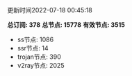 更新时间2022-07-18 00:45:18

**总订阅: 378**
**总节点: 15778**
**有效节点: 3515**
- ss节点: 1086
- ssr节点: 14
- trojan节点: 390
- v2ray节点: 2025
